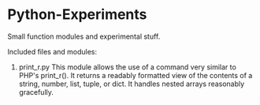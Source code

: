 Python-Experiments
==================

Small function modules and experimental stuff.


Included files and modules:

1) print_r.py
  This module allows the use of a command very similar to PHP's print_r().  It returns a readably
  formatted view of the contents of a string, number, list, tuple, or dict.  It handles nested arrays
  reasonably gracefully.
